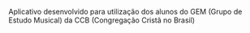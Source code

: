 Aplicativo desenvolvido para utilização dos alunos do GEM (Grupo de Estudo Musical) da CCB (Congregação Cristã no Brasil)